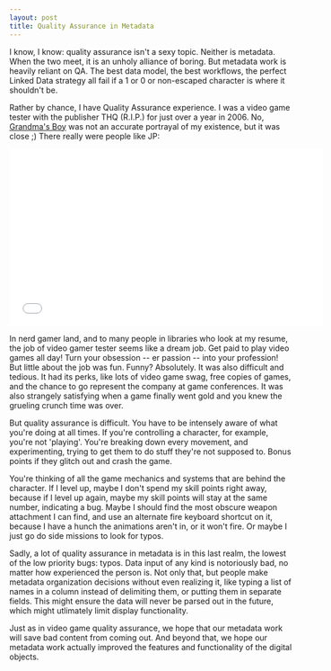 ```yaml
---
layout: post
title: Quality Assurance in Metadata
---
```


I know, I know: quality assurance isn't a sexy topic. Neither is metadata. When the two meet, it is an unholy alliance of boring. But metadata work is heavily reliant on QA. The best data model, the best workflows, the perfect Linked Data strategy all fail if a 1 or 0 or non-escaped character is where it shouldn't be.  

Rather by chance, I have Quality Assurance experience. I was a video game tester with the publisher THQ (R.I.P.) for just over a year in 2006. No, [Grandma's Boy](http://en.wikipedia.org/wiki/Grandma%27s_Boy_(2006_film)) was not an accurate portrayal of my existence, but it was close ;) There really were people like JP:

<iframe width="560" height="315" src="//www.youtube.com/embed/bHLR3faI7lU" frameborder="0" allowfullscreen></iframe>  

In nerd gamer land, and to many people in libraries who look at my resume, the job of video gamer tester seems like a dream job. Get paid to play video games all day! Turn your obsession -- er passion -- into your profession! But little about the job was fun. Funny? Absolutely. It was also difficult and tedious. It had its perks, like lots of video game swag, free copies of games, and the chance to go represent the company at game conferences. It was also strangely satisfying when a game finally went gold and you knew the grueling crunch time was over.  

But quality assurance is difficult. You have to be intensely aware of what you're doing at all times. If you're controlling a character, for example, you're not 'playing'. You're breaking down every movement, and experimenting, trying to get them to do stuff they're not supposed to. Bonus points if they glitch out and crash the game.  

You're thinking of all the game mechanics and systems that are behind the character. If I level up, maybe I don't spend my skill points right away, because if I level up again, maybe my skill points will stay at the same number, indicating a bug. Maybe I should find the most obscure weapon attachment I can find, and use an alternate fire keyboard shortcut on it, because I have a hunch the animations aren't in, or it won't fire. Or maybe I just go do side missions to look for typos.  

Sadly, a lot of quality assurance in metadata is in this last realm, the lowest of the low priority bugs: typos. Data input of any kind is notoriously bad, no matter how experienced the person is. Not only that, but people make metadata organization decisions without even realizing it, like typing a list of names in a column instead of delimiting them, or putting them in separate fields. This might ensure the data will never be parsed out in the future, which might utlimately limit display functionality.  

Just as in video game quality assurance, we hope that our metadata work will save bad content from coming out. And beyond that, we hope our metadata work actually improved the features and functionality of the digital objects.
